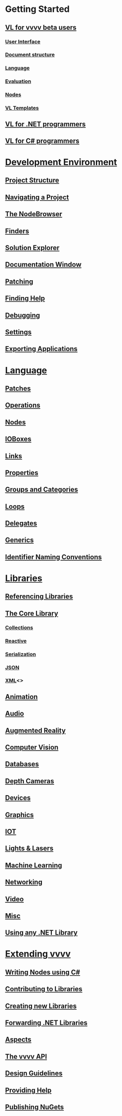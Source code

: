 # Getting Started
## [VL for vvvv beta users](beta/VL_for_vvvv_beta_users.md)
### [User Interface](beta/user-interface.md)
### [Document structure](beta/documentstructure.md)
### [Language](beta/language.md)
### [Evaluation](beta/evaluation.md)
### [Nodes](beta/nodes.md)
### [VL Templates](beta/vl-templates.md)
## [VL for .NET programmers](VL_for_net_programmers.md)
## [VL for C# programmers](VL_for_c_programmers.md)

# [Development Environment](hde/gui.md)
## [Project Structure](hde/project_structure.md)
## [Navigating a Project](hde/navigating_a_project.md)
## [The NodeBrowser](hde/the_nodebrowser.md)
## [Finders](hde/finders.md)
## [Solution Explorer](hde/solution-explorer.md)
## [Documentation Window](hde/documentation.md)
## [Patching](hde/patching.md)
## [Finding Help](hde/findinghelp.md)
## [Debugging](hde/debugging.md)
## [Settings](hde/settings.md)
## [Exporting Applications](hde/exporting.md)

# [Language](language/language.md)
## [Patches](language/patches.md)
## [Operations](language/operations.md)
## [Nodes](language/nodes.md)
## [IOBoxes](language/ioboxes.md)
## [Links](language/links.md)
## [Properties](language/properties.md)
## [Groups and Categories](language/groups.md)
## [Loops](language/loops.md)
## [Delegates](language/delegates.md)
## [Generics](language/generics.md)
## [Identifier Naming Conventions](language/namings.md)

# [Libraries](libraries/introduction.md)
## [Referencing Libraries](libraries/referencing.md)
## [The Core Library](libraries/standard_libraries.md)
### [Collections](libraries/collections.md)
### [Reactive](libraries/reactive.md)
### [Serialization](libraries/serialization.md)
### [JSON](libraries/json.md)
### [XML](libraries/xml.md)<>

## [Animation](libraries/animation.md)
## [Audio](libraries/audio.md)
## [Augmented Reality](libraries/augmentedreality.md)
## [Computer Vision](libraries/computervision.md)
## [Databases](libraries/databases.md)
## [Depth Cameras](libraries/depthcameras.md)
## [Devices](libraries/devices.md)
## [Graphics](libraries/graphics.md)
## [IOT](libraries/iot.md)
## [Lights & Lasers](libraries/lightsandlasers.md)
## [Machine Learning](libraries/machinelearning.md)
## [Networking](libraries/networking.md)
## [Video](libraries/video.md)
## [Misc](libraries/misc.md)
## [Using any .NET Library](libraries/using-net-libraries.md)

# [Extending vvvv](extending/overview.md)
## [Writing Nodes using C#](extending/writing-nodes.md)
## [Contributing to Libraries](extending/contributing.md)
## [Creating new Libraries](extending/creating.md)
## [Forwarding .NET Libraries](extending/forwarding.md)
## [Aspects](extending/aspects.md)
## [The vvvv API](extending/api.md)
## [Design Guidelines](extending/design-guidelines.md)
## [Providing Help](extending/providing-help.md)
## [Publishing NuGets](extending/publishing.md)

